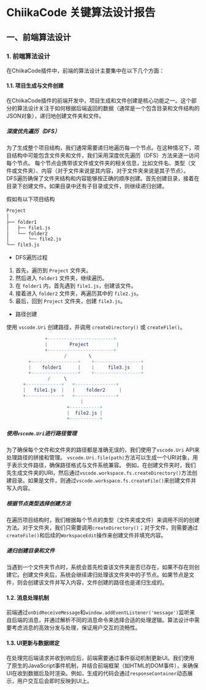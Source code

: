 # ChiikaCode 关键算法设计报告

## 一、前端算法设计

### 1. 前端算法设计

在ChiikaCode插件中，前端的算法设计主要集中在以下几个方面：

#### 1.1. 项目生成与文件创建

在ChiikaCode插件的前端开发中，项目生成和文件创建是核心功能之一。这个部分的算法设计关注于如何根据后端返回的数据（通常是一个包含目录和文件结构的JSON对象），递归地创建文件夹和文件。

##### 深度优先遍历（DFS）

为了生成整个项目结构，我们通常需要递归地遍历每一个节点。在这种情况下，项目结构中可能包含文件夹和文件，我们采用深度优先遍历（DFS）方法来逐一访问每个节点。
每个节点会携带该文件或文件夹的相关信息，比如文件名、类型（文件或文件夹）、内容（对于文件来说是其内容，对于文件夹来说是其子节点）。
DFS遍历确保了文件夹结构和内容能够按正确的顺序创建。首先创建目录，接着在目录下创建文件。如果目录中还有子目录或文件，则继续递归创建。

假如有以下项目结构

```markdown
Project
│
├── folder1
│   ├── file1.js
│   └── folder2
│       └── file2.js
└── file3.js
```

- DFS遍历过程

1. 首先，遍历到 `Project` 文件夹。
2. 然后进入 `folder1` 文件夹，继续遍历。
3. 在 `folder1` 内，首先遇到 `file1.js`，创建该文件。
4. 接着进入 `folder2` 文件夹，再遍历其中的 `file2.js`。
5. 最后，回到 `Project` 文件夹，创建 `file3.js`。

- 路径创建

使用 `vscode.Uri` 创建路径，并调用 `createDirectory()` 或 `createFile()`。

```lua
              +------------------------+
              |        Project          |
              +------------------------+
                     /        \
        +-----------------+    +-----------------+
        |    folder1      |    |     file3.js    |
        +-----------------+    +-----------------+
               /     \
      +-------------+   +---------------+
      |   file1.js  |   |    folder2     |
      +-------------+   +---------------+
                           |
                      +-----------+
                      |  file2.js |
                      +-----------+
```

##### 使用`vscode.Uri`进行路径管理

为了确保每个文件和文件夹的路径都是准确无误的，我们使用了`vscode.Uri` API来处理路径的拼接和管理。
`vscode.Uri.file(path)`方法可以生成一个URI对象，用于表示文件路径，确保路径格式与文件系统兼容。
例如，在创建文件夹时，我们先生成文件夹的URI，然后通过`vscode.workspace.fs.createDirectory()`方法创建目录。如果是文件，则通过`vscode.workspace.fs.createFile()`来创建文件并写入内容。

##### 根据节点类型选择创建方法

在遍历项目结构时，我们根据每个节点的类型（文件夹或文件）来调用不同的创建方法。对于文件夹，我们只需要调用`createDirectory()`；对于文件，则需要通过`createFile()`和后续的`WorkspaceEdit`操作来创建文件并填充内容。

##### 递归创建目录和文件

当遇到一个文件夹节点时，系统会首先检查该文件夹是否已存在，如果不存在则创建它。创建文件夹后，系统会继续递归处理该文件夹中的子节点。如果节点是文件，则会创建该文件并写入内容，文件创建的路径也是递归生成的。

#### 1.2. 消息处理机制

前端通过`onDidReceiveMessage`和`window.addEventListener('message')`监听来自后端的消息，并通过解析不同的消息命令来选择合适的处理逻辑。算法设计中需要考虑消息的高效分发与处理，保证用户交互的流畅性。

#### 1.3. UI更新与数据绑定

在处理完后端请求并收到响应后，前端需要通过事件驱动机制更新UI。我们使用了原生的JavaScript事件机制，并结合前端框架（如HTML的DOM事件），来确保UI在收到数据后及时渲染。例如，生成的代码会通过`responseContainer`动态展示，用户交互后会即时反映到UI上。
